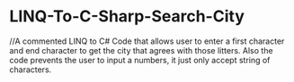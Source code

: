 # LINQ-To-C-Sharp-Search-City
//A commented LINQ to C# Code that allows user to enter a first character and end character to get the city that agrees with those litters.
Also the code prevents the user to input a numbers, it just only accept string of characters.


